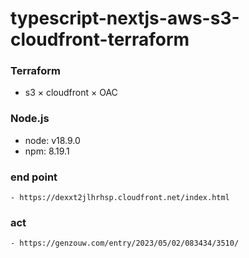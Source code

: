 # typescript-nextjs-aws-s3-cloudfront-terraform

### Terraform
 - s3 × cloudfront × OAC

### Node.js
- node: v18.9.0  
- npm: 8.19.1  


### end point
    - https://dexxt2jlhrhsp.cloudfront.net/index.html 

### act
    - https://genzouw.com/entry/2023/05/02/083434/3510/